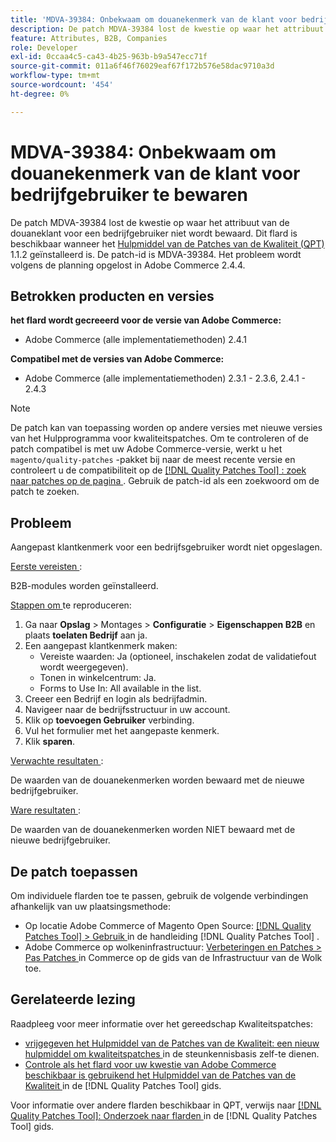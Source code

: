 ```yaml
---
title: 'MDVA-39384: Onbekwaam om douanekenmerk van de klant voor bedrijfgebruiker te bewaren'
description: De patch MDVA-39384 lost de kwestie op waar het attribuut van de douaneklant voor een bedrijfgebruiker niet wordt bewaard. Deze patch is beschikbaar wanneer [Quality Patches Tool (QPT)] (https://experienceleague.adobe.com/en/docs/commerce-operations/tools/quality-patches-tool/quality-patches-tool-to-self-serve-quality-patches) 1.1.2 is geïnstalleerd. De patch-id is MDVA-39384. Het probleem wordt volgens de planning opgelost in Adobe Commerce 2.4.4.
feature: Attributes, B2B, Companies
role: Developer
exl-id: 0ccaa4c5-ca43-4b25-963b-b9a547ecc71f
source-git-commit: 011a6f46f76029eaf67f172b576e58dac9710a3d
workflow-type: tm+mt
source-wordcount: '454'
ht-degree: 0%

---
```


# MDVA-39384: Onbekwaam om douanekenmerk van de klant voor bedrijfgebruiker te bewaren

De patch MDVA-39384 lost de kwestie op waar het attribuut van de douaneklant voor een bedrijfgebruiker niet wordt bewaard. Dit flard is beschikbaar wanneer het [ Hulpmiddel van de Patches van de Kwaliteit (QPT) ](https://experienceleague.adobe.com/en/docs/commerce-operations/tools/quality-patches-tool/quality-patches-tool-to-self-serve-quality-patches) 1.1.2 geïnstalleerd is. De patch-id is MDVA-39384. Het probleem wordt volgens de planning opgelost in Adobe Commerce 2.4.4.

## Betrokken producten en versies

**het flard wordt gecreeerd voor de versie van Adobe Commerce:**

* Adobe Commerce (alle implementatiemethoden) 2.4.1

**Compatibel met de versies van Adobe Commerce:**

* Adobe Commerce (alle implementatiemethoden) 2.3.1 - 2.3.6, 2.4.1 - 2.4.3

>[!NOTE]
>
>De patch kan van toepassing worden op andere versies met nieuwe versies van het Hulpprogramma voor kwaliteitspatches. Om te controleren of de patch compatibel is met uw Adobe Commerce-versie, werkt u het `magento/quality-patches` -pakket bij naar de meest recente versie en controleert u de compatibiliteit op de [[!DNL Quality Patches Tool] : zoek naar patches op de pagina ](https://experienceleague.adobe.com/en/docs/commerce-operations/tools/quality-patches-tool/quality-patches-tool-to-self-serve-quality-patches) . Gebruik de patch-id als een zoekwoord om de patch te zoeken.

## Probleem

Aangepast klantkenmerk voor een bedrijfsgebruiker wordt niet opgeslagen.

<u> Eerste vereisten </u>:

B2B-modules worden geïnstalleerd.

<u> Stappen om </u> te reproduceren:

1. Ga naar **Opslag** > Montages > **Configuratie** > **Eigenschappen B2B** en plaats **toelaten Bedrijf** aan ja.
1. Een aangepast klantkenmerk maken:
   * Vereiste waarden: Ja (optioneel, inschakelen zodat de validatiefout wordt weergegeven).
   * Tonen in winkelcentrum: Ja.
   * Forms to Use In: All available in the list.
1. Creeer een Bedrijf en login als bedrijfadmin.
1. Navigeer naar de bedrijfsstructuur in uw account.
1. Klik op **toevoegen Gebruiker** verbinding.
1. Vul het formulier met het aangepaste kenmerk.
1. Klik **sparen**.

<u> Verwachte resultaten </u>:

De waarden van de douanekenmerken worden bewaard met de nieuwe bedrijfgebruiker.

<u> Ware resultaten </u>:

De waarden van de douanekenmerken worden NIET bewaard met de nieuwe bedrijfgebruiker.

## De patch toepassen

Om individuele flarden toe te passen, gebruik de volgende verbindingen afhankelijk van uw plaatsingsmethode:

* Op locatie Adobe Commerce of Magento Open Source: [[!DNL Quality Patches Tool] > Gebruik ](/help/tools/quality-patches-tool/usage.md) in de handleiding [!DNL Quality Patches Tool] .
* Adobe Commerce op wolkeninfrastructuur: [ Verbeteringen en Patches > Pas Patches ](https://experienceleague.adobe.com/docs/commerce-cloud-service/user-guide/develop/upgrade/apply-patches.html) in Commerce op de gids van de Infrastructuur van de Wolk toe.

## Gerelateerde lezing

Raadpleeg voor meer informatie over het gereedschap Kwaliteitspatches:

* [ vrijgegeven het Hulpmiddel van de Patches van de Kwaliteit: een nieuw hulpmiddel om kwaliteitspatches ](https://experienceleague.adobe.com/en/docs/commerce-operations/tools/quality-patches-tool/quality-patches-tool-to-self-serve-quality-patches) in de steunkennisbasis zelf-te dienen.
* [ Controle als het flard voor uw kwestie van Adobe Commerce beschikbaar is gebruikend het Hulpmiddel van de Patches van de Kwaliteit ](/help/tools/quality-patches-tool/patches-available-in-qpt/check-patch-for-magento-issue-with-magento-quality-patches.md) in de [!DNL Quality Patches Tool] gids.

Voor informatie over andere flarden beschikbaar in QPT, verwijs naar [[!DNL Quality Patches Tool]: Onderzoek naar flarden ](https://experienceleague.adobe.com/tools/commerce-quality-patches/index.html) in de [!DNL Quality Patches Tool] gids.

